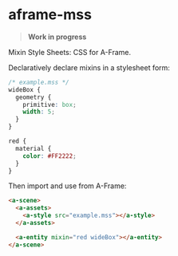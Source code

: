 # aframe-mss

> **Work in progress**

Mixin Style Sheets: CSS for A-Frame.

Declaratively declare mixins in a stylesheet form:

```css
/* example.mss */
wideBox {
  geometry {
    primitive: box;
    width: 5;
  }
}

red {
  material {
    color: #FF2222;
  }
}
```

Then import and use from A-Frame:

```html
<a-scene>
  <a-assets>
    <a-style src="example.mss"></a-style>
  </a-assets>

  <a-entity mixin="red wideBox"></a-entity>
</a-scene>
```
